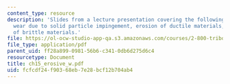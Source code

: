 ```yaml
---
content_type: resource
description: 'Slides from a lecture presentation covering the following topics: Erosive
  wear due to solid particle impingement, erosion of ductile materials, and erosion
  of brittle materials.'
file: https://ol-ocw-studio-app-qa.s3.amazonaws.com/courses/2-800-tribology-fall-2004/fcfcdf24f90368eb7e28bcf12b704ab4_ch15_erosive_w.pdf
file_type: application/pdf
parent_uid: ff28a899-0981-56b6-c341-0db6d275d6c4
resourcetype: Document
title: ch15_erosive_w.pdf
uid: fcfcdf24-f903-68eb-7e28-bcf12b704ab4
---
```

